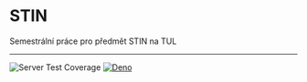 # STIN
Semestrální práce pro předmět STIN na TUL


---
![Server Test Coverage](https://img.shields.io/endpoint?url=https://gist.githubusercontent.com/Bahamut731lp/723c91b7a31aa9f66b300de3fd1dd650/raw/320b2001349c3bbc9e3b530071436a0a43e9a9ac/test.json)
[![Deno](https://img.shields.io/github/actions/workflow/status/bahamut731lp/stin/deno.yml?style=for-the-badge)](https://github.com/Bahamut731lp/STIN/actions/workflows/deno.yml)